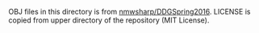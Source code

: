 OBJ files in this directory is from [nmwsharp/DDGSpring2016](https://github.com/nmwsharp/DDGSpring2016). LICENSE is copied from upper directory of the repository (MIT License).
